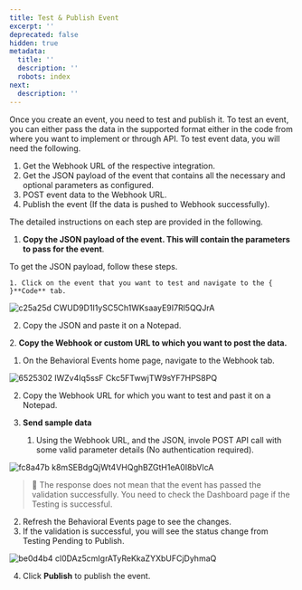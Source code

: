 ```yaml
---
title: Test & Publish Event
excerpt: ''
deprecated: false
hidden: true
metadata:
  title: ''
  description: ''
  robots: index
next:
  description: ''
---
```

Once you create an event, you need to test and publish it. To test an event, you can either pass the data in the supported format either in the code from where you want to implement or through API. To test event data, you will need the following.

1. Get the Webhook URL of the respective integration.
2. Get the JSON payload of the event that contains all the necessary and optional parameters as configured.
3. POST event data to the Webhook URL.
4. Publish the event (If the data is pushed to Webhook successfully).

The detailed instructions on each step are provided in the following.

1. **Copy the JSON payload of the event. This will contain the parameters to pass for the event**.

To get the JSON payload, follow these steps.

```
1. Click on the event that you want to test and navigate to the { }**Code** tab.
```

![c25a25d CWUD9D1I1ySC5Ch1WKsaayE9I7Rl5QQJrA](https://files.readme.io/c25a25d-CWUD9D1I1ySC5Ch1WKsaayE9I7Rl5QQJrA.png)

2. Copy the JSON and paste it on a Notepad.

2\. **Copy the Webhook or custom URL to which you want to post the data.**

1. On the Behavioral Events home page, navigate to the Webhook tab.

![6525302 lWZv4Iq5ssF Ckc5FTwwjTW9sYF7HPS8PQ](https://files.readme.io/6525302-lWZv4Iq5ssF_Ckc5FTwwjTW9sYF7HPS8PQ.png)

2. Copy the Webhook URL for which you want to test and past it on a Notepad.

3. **Send sample data**

   1. Using the Webhook URL, and the JSON, invole POST API call with some valid parameter details (No authentication required). 

![fc8a47b k8mSEBdgQjWt4VHQghBZGtH1eA0I8bVlcA](https://files.readme.io/fc8a47b-k8mSEBdgQjWt4VHQghBZGtH1eA0I8bVlcA.png)

> 📘 The response does not mean that the event has passed the validation successfully. You need to check the Dashboard page if the Testing is successful.

2. Refresh the Behavioral Events page to see the changes.
3. If the validation is successful, you will see the status change from Testing Pending to Publish.

![be0d4b4 cl0DAz5cmIgrATyReKkaZYXbUFCjDyhmaQ](https://files.readme.io/be0d4b4-cl0DAz5cmIgrATyReKkaZYXbUFCjDyhmaQ.png)

4. Click **Publish** to publish the event.
